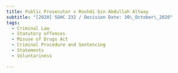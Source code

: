 ```yaml
---
title: Public Prosecutor v Roshdi bin Abdullah Altway
subtitle: "[2020] SGHC 232 / Decision Date: 30\_October\_2020"
tags:
  - Criminal Law
  - Statutory offences
  - Misuse of Drugs Act
  - Criminal Procedure and Sentencing
  - Statements
  - Voluntariness

---
```

